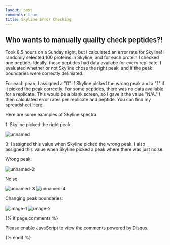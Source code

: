 ```yaml
---
layout: post
comments: true
title: Skyline Error Checking
---
```


## Who wants to manually quality check peptides?!

Took 8.5 hours on a Sunday night, but I calculated an error rate for Skyline! I randomly selected 100 proteins in Skyline, and for each protein I checked one peptide. Ideally, these peptides had data availabe for every replicate. I evaluated whether or not Skyline chose the right peak, and if the peak boundaries were correctly deliniated.

For each peak, I assigned a "0" if Skyline picked the wrong peak and a "1" if it picked the peak correctly. For some peptides, there was no data available for a replicate. This would be a blank screen, so I gave it the value "N/A." I then calculated error rates per replicate and peptide. You can find my spreadsheet [here](https://github.com/RobertsLab/project-oyster-oa/blob/master/analyses/DNR_Skyline_20170512/error-checking/2017-05-13-error-checking.txt).

Here are some examples of Skyline spectra.

1: Skyline picked the right peak

![unnamed](https://cloud.githubusercontent.com/assets/22335838/26095588/fe990ed2-39d2-11e7-884e-47ad4eb78e2f.png)

0: I assigned this value when Skyline picked the wrong peak. I also assigned this value when Skyline picked a peak where there was just noise.

Wrong peak:

![unnamed-2](https://cloud.githubusercontent.com/assets/22335838/26095636/26fcdaca-39d3-11e7-8421-4978949643e6.png)

Noise:

![unnamed-3](https://cloud.githubusercontent.com/assets/22335838/26095664/3d39dcc0-39d3-11e7-9509-812cea8e71b2.png)
![unnamed-4](https://cloud.githubusercontent.com/assets/22335838/26095663/3d344e4a-39d3-11e7-8462-575fb39ec5d4.png)

Changing peak boundaries:

![image-1](https://cloud.githubusercontent.com/assets/22335838/26095486/ab73308e-39d2-11e7-8528-011a414c7776.png)
![image-2](https://cloud.githubusercontent.com/assets/22335838/26095487/aba13ee8-39d2-11e7-93d0-42a1b0043b89.png)

{% if page.comments %}

<div id="disqus_thread"></div>
<script>

/**
*  RECOMMENDED CONFIGURATION VARIABLES: EDIT AND UNCOMMENT THE SECTION BELOW TO INSERT DYNAMIC VALUES FROM YOUR PLATFORM OR CMS.
*  LEARN WHY DEFINING THESE VARIABLES IS IMPORTANT: https://disqus.com/admin/universalcode/#configuration-variables*/
/*
var disqus_config = function () {
this.page.url = PAGE_URL;  // Replace PAGE_URL with your page's canonical URL variable
this.page.identifier = PAGE_IDENTIFIER; // Replace PAGE_IDENTIFIER with your page's unique identifier variable
};
*/
(function() { // DON'T EDIT BELOW THIS LINE
var d = document, s = d.createElement('script');
s.src = 'https://the-responsible-grad-student.disqus.com/embed.js';
s.setAttribute('data-timestamp', +new Date());
(d.head || d.body).appendChild(s);
})();
</script>
<noscript>Please enable JavaScript to view the <a href="https://disqus.com/?ref_noscript">comments powered by Disqus.</a></noscript>

{% endif %}

<script id="dsq-count-scr" src="//the-responsible-grad-student.disqus.com/count.js" async></script>
